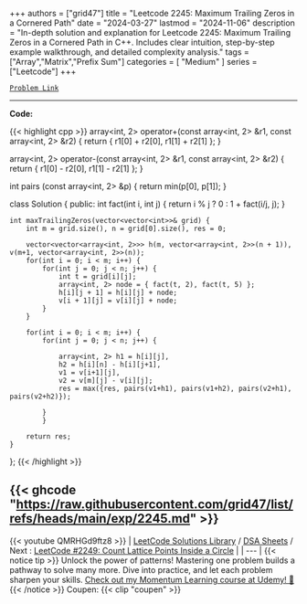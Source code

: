 
+++
authors = ["grid47"]
title = "Leetcode 2245: Maximum Trailing Zeros in a Cornered Path"
date = "2024-03-27"
lastmod = "2024-11-06"
description = "In-depth solution and explanation for Leetcode 2245: Maximum Trailing Zeros in a Cornered Path in C++. Includes clear intuition, step-by-step example walkthrough, and detailed complexity analysis."
tags = ["Array","Matrix","Prefix Sum"]
categories = [
    "Medium"
]
series = ["Leetcode"]
+++



[`Problem Link`](https://leetcode.com/problems/maximum-trailing-zeros-in-a-cornered-path/description/)

---
**Code:**

{{< highlight cpp >}}
array<int, 2> operator+(const array<int, 2> &r1, const array<int, 2> &r2) { return { r1[0] + r2[0], r1[1] + r2[1] }; }

array<int, 2> operator-(const array<int, 2> &r1, const array<int, 2> &r2) { return { r1[0] - r2[0], r1[1] - r2[1] }; }

int pairs (const array<int, 2> &p) { return min(p[0], p[1]); }

class Solution {
public:
    int fact(int i, int j) {
        return i % j ? 0 : 1 + fact(i/j, j);
    }
    
    int maxTrailingZeros(vector<vector<int>>& grid) {
        int m = grid.size(), n = grid[0].size(), res = 0;
        
        vector<vector<array<int, 2>>> h(m, vector<array<int, 2>>(n + 1)), v(m+1, vector<array<int, 2>>(n));
        for(int i = 0; i < m; i++) {
            for(int j = 0; j < n; j++) {
                int t = grid[i][j];
                array<int, 2> node = { fact(t, 2), fact(t, 5) };
                h[i][j + 1] = h[i][j] + node;
                v[i + 1][j] = v[i][j] + node;
            }
        }
        
        for(int i = 0; i < m; i++) {
            for(int j = 0; j < n; j++) {
                
                array<int, 2> h1 = h[i][j], 
                h2 = h[i][n] - h[i][j+1],
                v1 = v[i+1][j],
                v2 = v[m][j] - v[i][j];
                res = max({res, pairs(v1+h1), pairs(v1+h2), pairs(v2+h1), pairs(v2+h2)});
                
            }
            }
        
        return res;
    }
};
{{< /highlight >}}

{{< ghcode "https://raw.githubusercontent.com/grid47/list/refs/heads/main/exp/2245.md" >}}
---
{{< youtube QMRHGd9ftz8 >}}
| [LeetCode Solutions Library](https://grid47.xyz/leetcode/) / [DSA Sheets](https://grid47.xyz/sheets/) / Next : [LeetCode #2249: Count Lattice Points Inside a Circle](https://grid47.xyz/posts/leetcode-2249-count-lattice-points-inside-a-circle-solution/) |
| --- |
{{< notice tip >}}
Unlock the power of patterns! Mastering one problem builds a pathway to solve many more. Dive into practice, and let each problem sharpen your skills. [Check out my Momentum Learning course at Udemy! 🚀 ](https://www.udemy.com/course/algorithms-and-data-structures-in-cpp/)
{{< /notice >}}
Coupen: {{< clip "coupen" >}}
